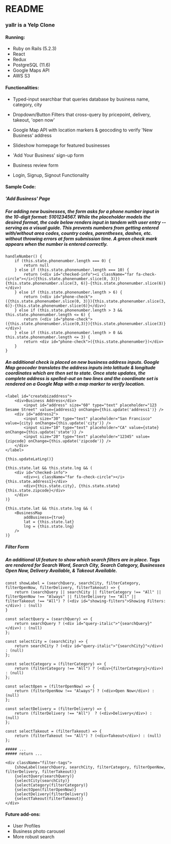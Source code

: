# README

### yallr is a Yelp Clone

#### Running:
* Ruby on Rails (5.2.3)
* React
* Redux 
* PostgreSQL (11.6)
* Google Maps API
* AWS S3

#### Functionalities: 
* Typed-input searchbar that queries database by business name, category, city
* Dropdown/Button Filters that cross-query by pricepoint, delivery, takeout, 'open now'
* Google Map API with location markers & geocoding to verify 'New Business' address
* Slideshow homepage for featured businesses

* 'Add Your Business' sign-up form
* Business review form
* Login, Signup, Signout Functionality

#### Sample Code:
  ##### 'Add Business' Page
  ##### For adding new businesses, the form asks for a phone number input in the 10-digit format: 5101234567. While the placeholder models the desired format, the code below renders input in tandem with user entry --serving as a visual guide. This prevents numbers from getting entered with/without area codes, country codes, parentheses, dashes, etc. without throwing errors at form submission time. A green check mark appears when the number is entered correctly.

    handleNumber() {
        if (this.state.phonenumber.length === 0) {
            return null
        } else if (this.state.phonenumber.length === 10) {
            return (<div id="checked-info"><i className="far fa-check-circle"></i>({this.state.phonenumber.slice(0, 3)}){this.state.phonenumber.slice(3, 6)}-{this.state.phonenumber.slice(6)}</div>)
        } else if (this.state.phonenumber.length > 6) { 
            return (<div id="phone-check">({this.state.phonenumber.slice(0, 3)}){this.state.phonenumber.slice(3, 6)}-{this.state.phonenumber.slice(6)}</div>)
        } else if (this.state.phonenumber.length > 3 && this.state.phonenumber.length <= 6) {
            return (<div id="phone-check">({this.state.phonenumber.slice(0,3)}){this.state.phonenumber.slice(3)}</div>)
        } else if (this.state.phonenumber.length > 0 && this.state.phonenumber.length <= 3) {
            return <div id="phone-check">({this.state.phonenumber})</div>
        }
    }

##### An additional check is placed on new business address inputs. Google Map geocoder translates the address inputs into latitude & longitude coordinates which are then set to state. Once state updates, the complete address is spelled-out on two lines and the coordinate set is rendered on a Google Map with a map marker to verify location.

    <label id="createbizaddress">
        <div>Business Address</div>
            <input id="address" size="60" type="text" placeholder="123 Sesame Street" value={address1} onChange={this.update('address1')} />
        <div id="address2">
            <input size="30" type="text" placeholder="San Francisco" value={city} onChange={this.update('city')} />
            <input size="10" type="text" placeholder="CA" value={state} onChange={this.update('state')} />
            <input size="20" type="text" placeholder="12345" value={zipcode} onChange={this.update('zipcode')} />
        </div>
    </label>

    {this.updateLatLng()} 

    {this.state.lat && this.state.lng && (
        <div id="checked-info">
            <div><i className="far fa-check-circle"></i>{this.state.address1}</div>
            <div>{this.state.city}, {this.state.state} {this.state.zipcode}</div>
        </div>
    )}

    {this.state.lat && this.state.lng && (
        <BusinessMap 
            addBusiness={true}
            lat = {this.state.lat}
            lng = {this.state.lng}
        />
    )}

  ##### Filter Form
  ##### An additional UI feature to show which search filters are in place. Tags are rendered for Search Word, Search City, Search Category, Businesses Open Now, Delivery Available, & Takeout Available.

    const showLabel = (searchQuery, searchCity, filterCategory, filterOpenNow, filterDelivery, filterTakeout) => {
        return (searchQuery || searchCity || filterCategory !== "All" || filterOpenNow !== "Always" || filterDelivery !== "All" || filterTakeout !== "All") ? (<div id="showing-filters">Showing Filters:</div>) : (null)
    }

    const selectQuery = (searchQuery) => {
        return searchQuery ? (<div id="query-italic">"{searchQuery}"</div>) : (null)
    };

    const selectCity = (searchCity) => {
        return searchCity ? (<div id="query-italic">"{searchCity}"</div>) : (null)
    };

    const selectCategory = (filterCategory) => {
        return (filterCategory !== "All") ? (<div>{filterCategory}</div>) : (null)
    };

    const selectOpen = (filterOpenNow) => {
        return (filterOpenNow !== "Always") ? (<div>Open Now</div>) : (null)
    };

    const selectDelivery = (filterDelivery) => {
        return (filterDelivery !== "All")  ? (<div>Delivery</div>) : (null)
    };

    const selectTakeout = (filterTakeout) => {
        return (filterTakeout !== "All") ? (<div>Takeout</div>) : (null)
    };

    ##### ...
    ##### return ...

    <div className="filter-tags">
        {showLabel(searchQuery, searchCity, filterCategory, filterOpenNow, filterDelivery, filterTakeout)}
        {selectQuery(searchQuery)}
        {selectCity(searchCity)}
        {selectCategory(filterCategory)}
        {selectOpen(filterOpenNow)}
        {selectDelivery(filterDelivery)}
        {selectTakeout(filterTakeout)}
    </div>

#### Future add-ons:
* User Profiles
* Business photo carousel
* More robust search
